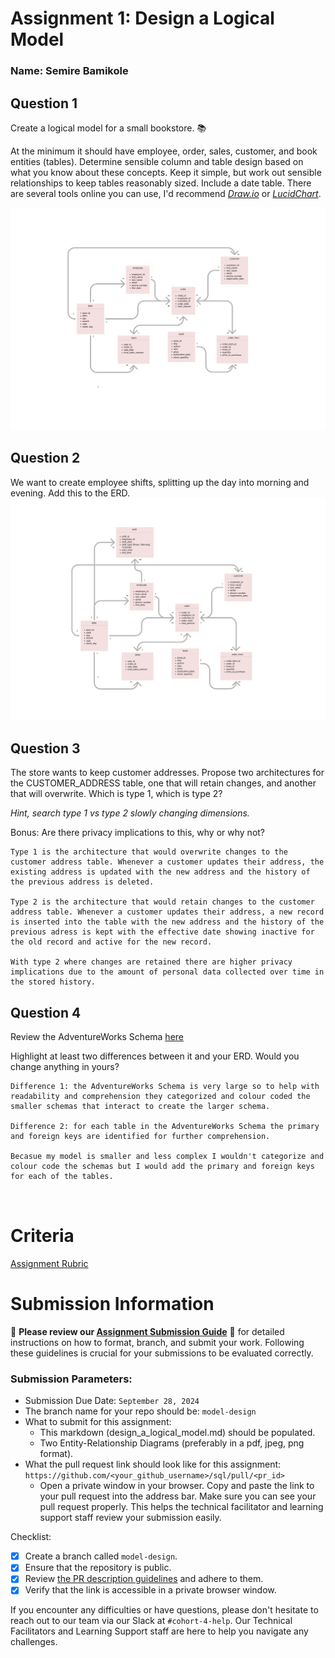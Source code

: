 # Assignment 1: Design a Logical Model
### Name: Semire Bamikole

## Question 1
Create a logical model for a small bookstore. 📚

At the minimum it should have employee, order, sales, customer, and book entities (tables). Determine sensible column and table design based on what you know about these concepts. Keep it simple, but work out sensible relationships to keep tables reasonably sized. Include a date table. There are several tools online you can use, I'd recommend [_Draw.io_](https://www.drawio.com/) or [_LucidChart_](https://www.lucidchart.com/pages/).

![assignment_1_ERD_1.png](https://github.com/SemireB/sql/blob/Assignment/02_activities/homework/images/assignment_1_ERD_1.png)

## Question 2
We want to create employee shifts, splitting up the day into morning and evening. Add this to the ERD.
![assignment_1_ERD_2.png](https://github.com/SemireB/sql/blob/Assignment/02_activities/homework/images/assignment_1_ERD_2.png)

## Question 3
The store wants to keep customer addresses. Propose two architectures for the CUSTOMER_ADDRESS table, one that will retain changes, and another that will overwrite. Which is type 1, which is type 2?

_Hint, search type 1 vs type 2 slowly changing dimensions._

Bonus: Are there privacy implications to this, why or why not?
```
Type 1 is the architecture that would overwrite changes to the customer address table. Whenever a customer updates their address, the existing address is updated with the new address and the history of the previous address is deleted.

Type 2 is the architecture that would retain changes to the customer address table. Whenever a customer updates their address, a new record is inserted into the table with the new address and the history of the previous adress is kept with the effective date showing inactive for the old record and active for the new record.

With type 2 where changes are retained there are higher privacy implications due to the amount of personal data collected over time in the stored history.
```

## Question 4
Review the AdventureWorks Schema [here](https://i.stack.imgur.com/LMu4W.gif)

Highlight at least two differences between it and your ERD. Would you change anything in yours?
```
Difference 1: the AdventureWorks Schema is very large so to help with readability and comprehension they categorized and colour coded the smaller schemas that interact to create the larger schema.

Difference 2: for each table in the AdventureWorks Schema the primary and foreign keys are identified for further comprehension.

Becasue my model is smaller and less complex I wouldn't categorize and colour code the schemas but I would add the primary and foreign keys for each of the tables.



```

# Criteria

[Assignment Rubric](./assignment_rubric.md)

# Submission Information

🚨 **Please review our [Assignment Submission Guide](https://github.com/UofT-DSI/onboarding/blob/main/onboarding_documents/submissions.md)** 🚨 for detailed instructions on how to format, branch, and submit your work. Following these guidelines is crucial for your submissions to be evaluated correctly.

### Submission Parameters:
* Submission Due Date: `September 28, 2024`
* The branch name for your repo should be: `model-design`
* What to submit for this assignment:
    * This markdown (design_a_logical_model.md) should be populated.
    * Two Entity-Relationship Diagrams (preferably in a pdf, jpeg, png format).
* What the pull request link should look like for this assignment: `https://github.com/<your_github_username>/sql/pull/<pr_id>`
    * Open a private window in your browser. Copy and paste the link to your pull request into the address bar. Make sure you can see your pull request properly. This helps the technical facilitator and learning support staff review your submission easily.

Checklist:
- [x] Create a branch called `model-design`.
- [x] Ensure that the repository is public.
- [x] Review [the PR description guidelines](https://github.com/UofT-DSI/onboarding/blob/main/onboarding_documents/submissions.md#guidelines-for-pull-request-descriptions) and adhere to them.
- [x] Verify that the link is accessible in a private browser window.

If you encounter any difficulties or have questions, please don't hesitate to reach out to our team via our Slack at `#cohort-4-help`. Our Technical Facilitators and Learning Support staff are here to help you navigate any challenges.
